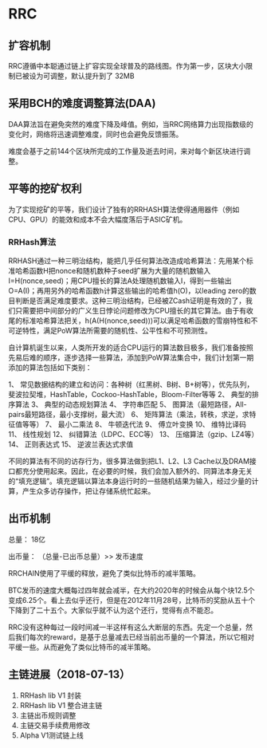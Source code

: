 # RRC

## 扩容机制
RRC遵循中本聪通过链上扩容实现全球普及的路线图。作为第一步，区块大小限制已被设为可调整，默认提升到了 32MB 





## 采用BCH的难度调整算法(DAA)

DAA算法旨在避免突然的难度下降及峰值。例如，当RRC网络算力出现指数级的变化时，网络将迅速调整难度，同时也会避免反馈振荡。

难度会基于之前144个区块所完成的工作量及逝去时间，来对每个新区块进行调整。




## 平等的挖矿权利

为了实现挖矿的平等，我们设计了独有的RRHASH算法使得通用器件（例如CPU、GPU）的能效和成本不会大幅度落后于ASIC矿机。

### RRHash算法

 RRHASH通过一种三明治结构，能把几乎任何算法改造成哈希算法：先用某个标准哈希函数H把nonce和随机数种子seed扩展为大量的随机数输入I=H(nonce,seed)；用CPU擅长的算法A处理随机数输入I，得到一些输出O=A(I)；再用另外的哈希函数h计算这些输出的哈希值h(O)，以leading zero的数目判断是否满足难度要求。这种三明治结构，已经被ZCash证明是有效的了，我们只需要把中间部分的广义生日悖论问题修改为CPU擅长的其它算法。由于有收尾的标准哈希算法把关，h(A(H(nonce,seed)))可以满足哈希函数的雪崩特性和不可逆特性，满足PoW算法所需要的随机性、公平性和不可预测性。

自计算机诞生以来，人类所开发的适合CPU运行的算法数目极多，我们准备按照先易后难的顺序，逐步选择一些算法，添加到PoW算法集合中，我们计划第一期添加的算法包括如下类别：

1、  常见数据结构的建立和访问：各种树（红黑树、B树、B+树等），优先队列，斐波拉契堆，HashTable，Cockoo-HashTable，Bloom-Filter等等
2、  典型的排序算法
3、  典型的动态规划算法
4、  字符串匹配
5、  图算法（最短路径，All-pairs最短路径，最小支撑树，最大流）
6、  矩阵算法（乘法，转秩，求逆，求特征值等等）
7、  最小二乘法
8、  牛顿迭代法
9、  傅立叶变换
10、 维特比译码
11、 线性规划
12、 纠错算法（LDPC、ECC等）
13、 压缩算法（gzip、LZ4等）
14、 正则表达式
15、 逆波兰表达式求值

不同的算法有不同的访存行为，很多算法做到把L1、L2、L3 Cache以及DRAM接口都充分使用起来。因此，在必要的时候，我们会加入额外的、同算法本身无关的“填充逻辑”。填充逻辑以算法本身运行时的一些随机结果为输入，经过少量的计算，产生众多访存操作，把让存储系统忙起来。



## 出币机制

总量：           18亿

出币量： （总量-已出币总量）>> 发币速度

RRCHAIN使用了平缓的释放，避免了类似比特币的减半策略。

​ BTC发币的速度大概每过四年就会减半，在大约2020年的时候会从每个块12.5个变成6.25个。看上去似乎还行，但是在2012年11月28号，比特币的奖励从五十个下降到了二十五个。大家似乎就不认为这个还行，觉得有点不能忍。

 RRC没有这种每过一段时间减一半这样有这么大断层的东西。先定一个总量，然后我们每次的reward，是基于总量减去已经当前出币量的一个算法，所以它相对平缓一些。从而避免了类似比特币的减半策略。


## 主链进展（2018-07-13）
1. RRHash lib V1 封装
2. RRHash lib V1 整合进主链
3. 主链出币规则调整
4. 主链交易手续费用修改
5. Alpha V1测试链上线
